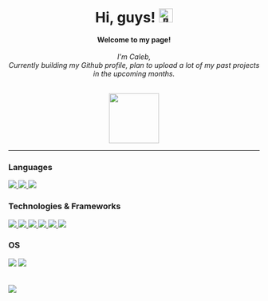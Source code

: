 <h1 align="center">Hi, guys! <img src="https://github.com/wervlad/wervlad/assets/24524555/766d336d-b87d-44ba-807c-c51de2bc6b4d" width="28px" alt="👋"></h1>

<p align="center">
    <b>Welcome to my page!</b><br><br>
    <i>
        I'm Caleb,<br>
        Currently building my Github profile, plan to upload a lot of my past projects in the upcoming months.<br>
    </i><br>
    
  <div align="center">
  <img src="https://user-images.githubusercontent.com/74038190/240815616-7b282ec6-fcc3-4600-90a7-2c3140549f58.gif" width="100px">
  </div>
  <hr>
  <h3 align="left">Languages</h2><div> 
  <a href="https://github.com/Caleb-S?tab=repositories&q=&type=&language=python&sort="> 
  <img src="https://img.shields.io/badge/python-black?style=for-the-badge&logo=python">
  </a>
  <a href="https://github.com/Caleb-S?tab=repositories&q=&type=&language=javascript&sort="> 
      <img src="https://img.shields.io/badge/javascript-black?style=for-the-badge&logo=javascript"> 
  </a>
    <a href="https://github.com/Caleb-S?tab=repositories&q=&type=&language=java&sort="> 
  <img src="https://img.shields.io/badge/java-black?style=for-the-badge&logo=openjdk">
    </a>
  </div>
  
  <h3 align="left">Technologies & Frameworks</h2>
  <div>
	 <a href="https://github.com/Caleb-S?tab=repositories&q=&type=&language=html&sort="> 
  <img src="https://img.shields.io/badge/html5-black?style=for-the-badge&logo=html5">
	</a>
	 <a href="https://github.com/Caleb-S?tab=repositories&q=&type=&language=css&sort="> 
  <img src="https://img.shields.io/badge/css3-black?style=for-the-badge&logo=css3">
	</a>
	 <a href="https://github.com/Caleb-S?tab=repositories&q=react&type=&language=&sort="> 
  <img src="https://img.shields.io/badge/react-black?style=for-the-badge&logo=react">
	</a>
	 <a href="https://github.com/Caleb-S?tab=repositories&q=&type=&language=tailwind&sort="> 
  <img src="https://img.shields.io/badge/tailwind-black?style=for-the-badge&logo=tailwind-css">
	</a>
	<a href="https://github.com/Caleb-S?tab=repositories&q=aws&type=&language=&sort=">
  <img src="https://img.shields.io/badge/aws-black?style=for-the-badge&logo=amazonaws">
		</a>
	<a href="https://github.com/Caleb-S?tab=repositories&q=webflow&type=&language=&sort=">
  <img src="https://img.shields.io/badge/webflow-black?style=for-the-badge&logo=webflow">
	</a>
  </div>
  
  <h3 align="left">OS</h2>
  <div>
  <img src="https://img.shields.io/badge/Windows-black?style=for-the-badge&logo=Windows">
  <img src="https://img.shields.io/badge/linux-black?style=for-the-badge&logo=Linux">
  </div>
  
  <br>
  
  <br>
  <div align="left">
  <a href="https://github.com/Caleb-S?tab=repositories">
  <img src="https://github-readme-stats.vercel.app/api?username=caleb-s&hide=contribs,stars&show_icons=true&theme=transparent">
  </a>
  </div>
